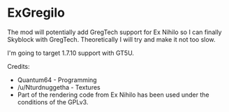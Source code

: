 # ExGregilo

The mod will potentially add GregTech support for Ex Nihilo so I can finally Skyblock with GregTech.  Theoretically I will try and make it not too slow.


I'm going to target 1.7.10 support with GT5U.


Credits:
- Quantum64 - Programming
- /u/Nturdnuggetha - Textures
- Part of the rendering code from Ex Nihilo has been used under the conditions of the GPLv3.

